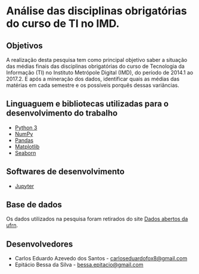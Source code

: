 # Análise das disciplinas obrigatórias do curso de TI no IMD.

## Objetivos
A realização desta pesquisa tem como principal objetivo saber a situação das médias finais das disciplinas obrigatórias do curso de Tecnologia da Informação (TI) no Instituto Metrópole Digital (IMD), do período de 2014.1 ao 2017.2. E após a mineração dos dados, identificar quais as médias das matérias em cada semestre e os possíveis porquês dessas variâncias.

## Linguaguem e bibliotecas utilizadas para o desenvolvimento do trabalho
  * [Python 3](https://www.python.org/download/releases/3.0/)  
  * [NumPy](https://www.scipy.org/scipylib/download.html)
  * [Pandas](https://pandas.pydata.org/)
  * [Matplotlib](https://matplotlib.org/)
  * [Seaborn](https://seaborn.pydata.org/)
  
## Softwares de desenvolvimento
  * [Jupyter](http://jupyter.org/)

## Base de dados
  Os dados utilizados na pesquisa foram retirados do site [Dados abertos da ufrn](http://dados.ufrn.br/).

## Desenvolvedores
  * Carlos Eduardo Azevedo dos Santos - carloseduardofox8@gmail.com 
  * Epitácio Bessa da Silva - bessa.epitacio@gmail.com
  


